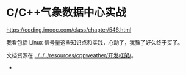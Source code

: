 # C/C++气象数据中心实战

https://coding.imooc.com/class/chapter/546.html

我看包括 Linux 信号量这些知识点和实践，心动了，犹豫了好久终于买了。

文档资源在 [../../../resources/cppweather/开发框架/](../../../resources/cppweather/开发框架/)。

<!-- @import "[TOC]" {cmd="toc" depthFrom=3 depthTo=6 orderedList=false} -->

<!-- code_chunk_output -->

- [](#)

<!-- /code_chunk_output -->

### 